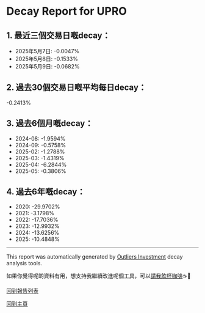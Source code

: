 # Decay Report for UPRO

## 1. 最近三個交易日嘅decay：

- 2025年5月7日: -0.0047%
- 2025年5月8日: -0.1533%
- 2025年5月9日: -0.0682%

## 2. 過去30個交易日嘅平均每日decay：
-0.2413%

## 3. 過去6個月嘅decay：

- 2024-08: -1.9594%
- 2024-09: -0.5758%
- 2025-02: -1.2788%
- 2025-03: -1.4319%
- 2025-04: -6.2844%
- 2025-05: -0.3806%

## 4. 過去6年嘅decay：

- 2020: -29.9702%
- 2021: -3.1798%
- 2022: -17.7036%
- 2023: -12.9932%
- 2024: -13.6256%
- 2025: -10.4848%


***

This report was automatically generated by [Outliers Investment](https://outliersecon.github.io/Outliers-Investment/) decay analysis tools.

如果你覺得呢啲資料有用，想支持我繼續改進呢個工具，可以[請我飲杯咖啡](https://buymeacoffee.com/outliersecon)☕🙏

[回到報告列表](https://outliersecon.github.io/Outliers-Investment/reports/reports_public)

[回到主頁](https://outliersecon.github.io/Outliers-Investment/)